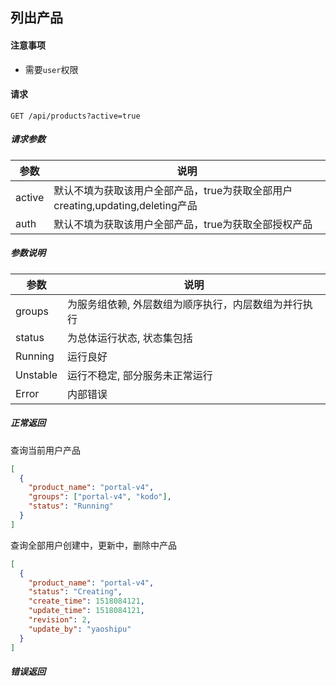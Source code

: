 ## 列出产品

#### 注意事项

- 需要`user`权限

#### 请求

```
GET /api/products?active=true
```

##### 请求参数

|参数|说明|
|---|---|
|active|默认不填为获取该用户全部产品，true为获取全部用户creating,updating,deleting产品|
|auth|默认不填为获取该用户全部产品，true为获取全部授权产品|

##### 参数说明

|参数|说明|
|---|---|
|groups|为服务组依赖, 外层数组为顺序执行，内层数组为并行执行|
|status|为总体运行状态, 状态集包括|
|Running|运行良好|
|Unstable|运行不稳定, 部分服务未正常运行|
|Error|内部错误|
  
##### 正常返回

查询当前用户产品
```json
[
  {
    "product_name": "portal-v4",
    "groups": ["portal-v4", "kodo"],
    "status": "Running"
  }
]
```

查询全部用户创建中，更新中，删除中产品
```json
[
  {
    "product_name": "portal-v4",
    "status": "Creating",
    "create_time": 1518084121,
    "update_time": 1518084121,
    "revision": 2,
    "update_by": "yaoshipu"
  }
]
```



##### 错误返回
